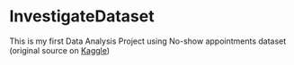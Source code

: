 # InvestigateDataset

This is my first Data Analysis Project using No-show appointments dataset (original source on [Kaggle](https://www.kaggle.com/datasets/joniarroba/noshowappointments))

